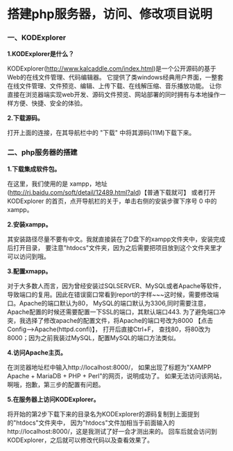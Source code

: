 # 搭建php服务器，访问、修改项目说明

### 一、KODExplorer

**1.KODExplorer是什么？**

KODExplorer(http://www.kalcaddle.com/index.html)是一个公开源码的基于Web的在线文件管理、代码编辑器。
它提供了类windows经典用户界面，一整套在线文件管理、文件预览、编辑、上传下载、在线解压缩、音乐播放功能。
让你直接在浏览器端实现web开发、源码文件预览、网站部署的同时拥有与本地操作一样方便、快捷、安全的体验。

**2.下载源码。**

 打开上面的连接，在其导航栏中的 "下载" 中将其源码(11M)下载下来。

### 二、php服务器的搭建

**1.下载集成软件包。**

在这里，我们使用的是 xampp，地址(http://rj.baidu.com/soft/detail/12489.html?ald)【普通下载就可】
或者打开  KODExplorer 的首页，点开导航栏的关于，单击右侧的安装步骤下序号 0              中的xampp。
   
**2.安装xampp。**

其安装路径尽量不要有中文。我就直接装在了D盘下的xampp文件夹中，安装完成后打开目录，
要注意"htdocs"文件夹，因为之后需要把项目放到这个文件夹里才可以访问到哦。
 
**3.配置xmapp。**

对于大多数人而言，因为曾经安装过SQLSERVER、MySQL或者Apache等软件，
导致端口的复用。因此在错误窗口常看到report的字样~~~这时候，需要修改端口。Apache的端口默认为80，
MySQL的端口默认为3306,同时需要注意，Apache配置的时候还需要配置一下SSL的端口，其默认端口443.
 为了避免端口冲突，我选择了修改apache的配置文件，将Apache的端口号改为8000
【点击Config-->Apache(httpd.confi)】， 打开后直接Ctrl+F，
  查找80，将80改为8000；因为之前我装过MySQL，配置MySQL的端口方法类似。

**4.访问Apache主页。**

在浏览器地址栏中输入http://localhost:8000/，
 如果出现了标题为"XAMPP Apache + MariaDB + PHP + Perl"的网页，说明成功了。
 如果无法访问该网站，啊哦，抱歉，第三步的配置有问题。

**5.在服务器上访问KODExplorer。**

将开始的第2步下载下来的目录名为KODExplorer的源码复制到上面提到的"htdocs"文件夹中，
因为"htdocs"文件加相当于前面输入的http://localhost:8000/，这是我测试了好一会才测出来的。
回车后就会访问到KODExplorer，之后就可以修改代码以及查看效果了。



